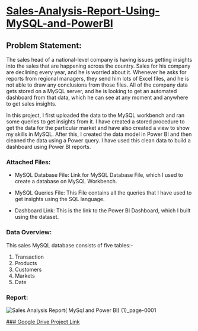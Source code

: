 # <u>Sales-Analysis-Report-Using-MySQL-and-PowerBI</u>

## Problem Statement:

The sales head of a national-level company is having issues getting insights into the sales that are happening across the country. Sales for his company are declining every year, and he is worried about it. Whenever he asks for reports from regional managers, they send him lots of Excel files, and he is not able to draw any conclusions from those files. All of the company data gets stored on a MySQL server, and he is looking to get an automated dashboard from that data, which he can see at any moment and anywhere to get sales insights.

In this project, I first uploaded the data to the MySQL workbench and ran some queries to get insights from it. I have created a stored procedure to get the data for the particular market and have also created a view to show my skills in MySQL. After this, I created the data model in Power BI and then cleaned the data using a Power query. I have used this clean data to build a dashboard using Power BI reports.

### Attached Files:

* MySQL Database File: Link for MySQL Database File, which I used to create a database on MySQL Workbench.

* MySQL Queries File: This File contains all the queries that I have used to get insights using the SQL language.

* Dashboard Link: This is the link to the Power BI Dashboard, which I built using the dataset. 

### Data Overview:

This sales MySQL database consists of five tables:- 

<ol>
<li>Transaction</li>
<li>Products</li>
<li>Customers</li>
<li>Markets</li>
<li>Date</li>  
</ol>

### Report:

![Sales Analysis Report( MySql and Power BI) (1)_page-0001](https://github.com/falakthapar/Sales-Analysis-Report-Using-MySQL-and-PowerBI/assets/138952488/31ae7a5f-4acc-4807-8358-af6f86d8d7ed)


[### Google Drive Project Link](https://drive.google.com/drive/folders/1wynl-LsQJufsy6U4ak-_5imkIYQG0obT?usp=sharing)
